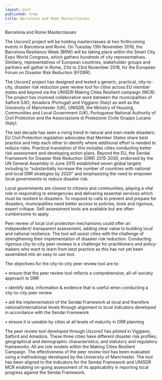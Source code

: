 ```yaml
---
layout: post
published: true
title: Barcelona and Rome Masterclasses
---
```

Barcelona and Rome Masterclasses

The Uscore2 project will be holding masterclasses at two forthcoming events in Barcelona and Rome. On Tuesday 13th November 2018, the Barcelona Resilience Week (BRW) will be taking place within the Smart City Expo World Congress, which gathers hundreds of city representatives. Similarly, representatives of European countries, stakeholder groups and partners will gather in Rome, 21st to 23rd November 2018, for the European Forum on Disaster Risk Reduction (EFDRR).

The Uscore2 project has designed and tested a generic, practical, city-to-city, disaster risk reduction peer review tool for cities across EU member states and beyond via the UNISDR Making Cities Resilient campaign (MCR). The project has involved collaborative work between the municipalities of Salford (UK), Amadora (Portugal) and Viggiano (Italy) as well as the University of Manchester (UK), UNISDR, the Ministry of Housing, Communities and Local Government (UK), Portuguese National Authority of Civil Protection and the Associazione di Protezione Civile Gruppo Lucano (Italy).

The last decade has seen a rising trend in natural and man-made disasters. EU Civil Protection legislation advocates that Member States share best practice and help each other to identify where additional effort is needed to reduce risks. Practical translation of this includes cities conducting better risk assessment and developing action plans. Beyond the EU, the Sendai Framework for Disaster Risk Reduction (DRR) 2015-2030, endorsed by the UN General Assembly in June 2015 established seven global targets including  to “substantially increase the number of countries with national and local DRR strategies by 2020” and emphasizing the need to empower local governments to reduce disaster risk.

Local governments are closest to citizens and communities, playing a vital role in responding to emergencies and delivering essential services which must be resilient to disasters. To respond to calls to prevent and prepare for disasters, municipalities need better access to policies, tools and rigorous, expert critique. Self-assessment tools are available but are often cumbersome to apply. 

Peer review of local civil protection mechanisms could offer an independent/ transparent assessment, adding clear value to building local and national resilience. The tool will assist cities with the challenge of strengthening their implementation of disaster risk reduction. Conducting rigorous city-to-city peer reviews is a challenge for practitioners and policy-makers who want to learn from best practice as this has not yet been assembled into an easy to use tool.

The objectives for the city-to-city peer review tool are to: 

•	ensure that the peer review tool reflects a comprehensive, all-of-society approach to DRR 

•	identify data, information & evidence that is useful when conducting a city-to-city peer review

•	aid the implementation of the Sendai Framework at local and therefore national/international levels 		through alignment to local indicators developed in accordance with the Sendai Framework  

•	ensure it is useable by cities at all levels of maturity in DRR planning

The peer review tool developed through Uscore2 has piloted in Viggiano, Salford and Amadora. These three cities have different disaster risk profiles; geographical and demographic characteristics; and statutory and regulatory frameworks. All are role models within the Making Cities Resilient Campaign. The effectiveness of the peer review tool has been evaluated using a methodology developed by the University of Manchester. The tool has been aligned to the indicators for the Sendai Framework and UNISDR MCR enabling on-going assessment of its applicability in reporting local progress against the Sendai Framework.
